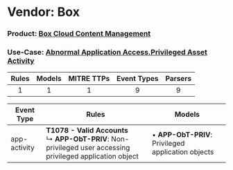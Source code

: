 Vendor: Box
===========
### Product: [Box Cloud Content Management](../ds_box_box_cloud_content_management.md)
### Use-Case: [Abnormal Application Access.Privileged Asset Activity](../../../../UseCases/uc_abnormal_application_access.privileged_asset_activity.md)

| Rules | Models | MITRE TTPs | Event Types | Parsers |
|:-----:|:------:|:----------:|:-----------:|:-------:|
|   1   |   1    |     1      |      9      |    9    |

| Event Type   | Rules                                                                                                                | Models                                                 |
| ------------ | -------------------------------------------------------------------------------------------------------------------- | ------------------------------------------------------ |
| app-activity | <b>T1078 - Valid Accounts</b><br> ↳ <b>APP-ObT-PRIV</b>: Non-privileged user accessing privileged application object |  • <b>APP-ObT-PRIV</b>: Privileged application objects |